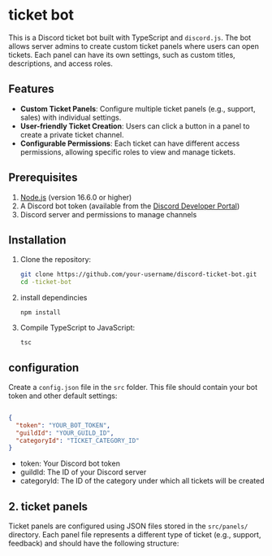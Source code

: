 # ticket bot 


This is a Discord ticket bot built with TypeScript and `discord.js`. The bot allows server admins to create custom ticket panels where users can open tickets. Each panel can have its own settings, such as custom titles, descriptions, and access roles.

## Features

- **Custom Ticket Panels**: Configure multiple ticket panels (e.g., support, sales) with individual settings.
- **User-friendly Ticket Creation**: Users can click a button in a panel to create a private ticket channel.
- **Configurable Permissions**: Each ticket can have different access permissions, allowing specific roles to view and manage tickets.

## Prerequisites

1. [Node.js](https://nodejs.org/) (version 16.6.0 or higher)
2. A Discord bot token (available from the [Discord Developer Portal](https://discord.com/developers/applications))
3. Discord server and permissions to manage channels

## Installation

1. Clone the repository:

   ```bash
   git clone https://github.com/your-username/discord-ticket-bot.git
   cd -ticket-bot

2. install dependincies 

   ```npm install```

2. Compile TypeScript to JavaScript:

     ```tsc```

## configuration 

Create a `config.json` file in the `src` folder. This file should contain your bot token and other default settings:

``` json 

{
  "token": "YOUR_BOT_TOKEN",
  "guildId": "YOUR_GUILD_ID",
  "categoryId": "TICKET_CATEGORY_ID"
}

```

* token: Your Discord bot token
* guildId: The ID of your Discord server
* categoryId: The ID of the category under which all tickets will be created

## 2. ticket panels 

Ticket panels are configured using JSON files stored in the `src/panels/` directory. Each panel file represents a different type of ticket (e.g., support, feedback) and should have the following structure:
